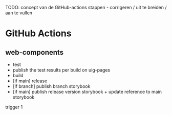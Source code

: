 TODO: concept van de GitHub-actions stappen - corrigeren / uit te breiden / aan te vullen

# GitHub Actions

## web-components

- test
- publish the test results per build on uig-pages
- build
- [if main] release
- [if branch] publish branch storybook
- [if main] publish release version storybook + update reference to main storybook

trigger 1
